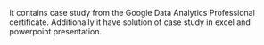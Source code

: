 It contains case study from the Google Data Analytics Professional certificate.
Additionally it have solution of case study in excel and powerpoint presentation.
